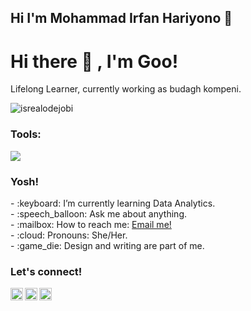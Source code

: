 ## Hi I'm Mohammad Irfan Hariyono 👋

<!--
**Irfangitcl17/Irfangitcl17** is a ✨ _special_ ✨ repository because its `README.md` (this file) appears on your GitHub profile.

Here are some ideas to get you started:

- 🔭 I’m currently working on ...
- 🌱 I’m currently learning ...
- 👯 I’m looking to collaborate on ...
- 🤔 I’m looking for help with ...
- 💬 Ask me about ...
- 📫 How to reach me: ...
- 😄 Pronouns: ...
- ⚡ Fun fact: ...
-->
<!-- 📖 I’m currently learning Programming

🏫 I'm studying at Universitas Trunojoyo Madura

⚙️ My Major Information Systems

💬 Ask me about my study -->
# <summary><strong>Hi there :wave: , I'm Goo!</strong></summary>
Lifelong Learner, currently working as budagh kompeni.
<p align="left"> <img src="https://komarev.com/ghpvc/?username=goonesmile&label=Profile%20views&color=0e75b6&style=flat" alt="isrealodejobi" />
</p>

### <summary><strong>Tools:</strong></summary>
<p>
    <img src="https://img.shields.io/badge/Text%20Editor-Visual%20Studio%20Code-blue?&logo=visual%20studio%20code&logoColor=blue" />
</p>

### <summary><strong>Yosh!</strong></summary>
<p>
    - :keyboard: I’m currently learning Data Analytics. </br>
    - :speech_balloon: Ask me about anything.</br>
    - :mailbox: How to reach me: <a href="irvanhariono278@gmail.com">Email me!</a>  </br>
    - :cloud: Pronouns: She/Her. </br>
    - :game_die: Design and writing are part of me. </br>
<p>
 
### <summary><strong>Let's connect!</strong></summary>
<a href="https://twitter.com/HariyonoIrfanX4">
  <img align="left" alt="Goo's Twitter" width="20px" src="https://simpleicons.now.sh/x/495f7e" />
</a>
<a href="https://www.instagram.com/irfanhryno/?igsh=cG1pejhuYjQ1MDg2#/">
  <img align="left" alt="Goo's Instagram" width="20px" src="https://simpleicons.now.sh/instagram/495f7e" />
</a>
<a href="https://blogspot_irfan.com/">
  <img align="left" alt="Goo's Blog" width="20px" src="https://simpleicons.now.sh/blogger/495f7e" />
</a>